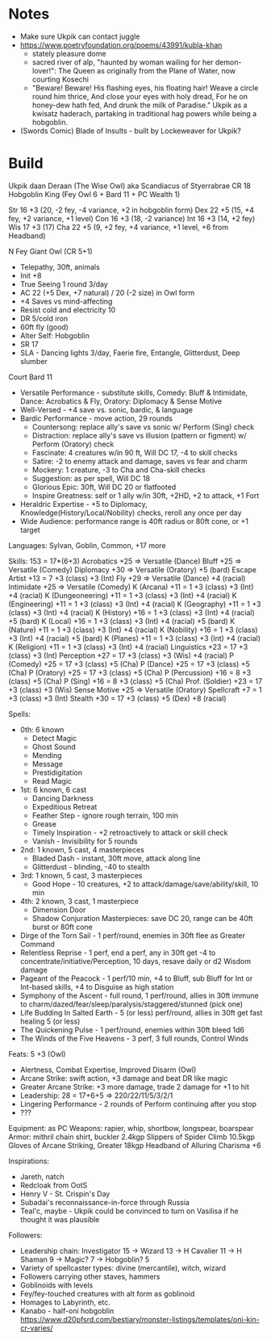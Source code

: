 # Notes
- Make sure Ukpik can contact juggle
- https://www.poetryfoundation.org/poems/43991/kubla-khan
  - stately pleasure dome
  - sacred river of alp, "haunted by woman wailing for her demon-lover!": The Queen as originally from the Plane of Water, now courting Kosechi
  - "Beware! Beware! His flashing eyes, his floating hair! Weave a circle round him thrice, And close your eyes with holy dread, For he on honey-dew hath fed, And drunk the milk of Paradise."
    Ukpik as a kwisatz haderach, partaking in traditional hag powers while being a hobgoblin.
- (Swords Comic) Blade of Insults - built by Lockeweaver for Ukpik?


# Build
Ukpik daan Deraan (The Wise Owl)
aka Scandiacus of Styerrabrae
CR 18 Hobgoblin King (Fey Owl 6 + Bard 11 + PC Wealth 1)

Str  16 +3 (20, -2 fey, -4 variance, +2 in hobgoblin form)
Dex  22 +5 (15, +4 fey, +2 variance, +1 level)
Con  16 +3 (18, -2 variance)
Int  16 +3 (14, +2 fey)
Wis  17 +3 (17)
Cha  22 +5 (9, +2 fey, +4 variance, +1 level, +6 from Headband)

N Fey Giant Owl (CR 5+1)
- Telepathy, 30ft, animals
- Init +8
- True Seeing 1 round 3/day
- AC 22 (+5 Dex, +7 natural) / 20 (-2 size) in Owl form
- +4 Saves vs mind-affecting
- Resist cold and electricity 10
- DR 5/cold iron
- 60ft fly (good)
- Alter Self: Hobgoblin
- SR 17
- SLA - Dancing lights 3/day, Faerie fire, Entangle, Glitterdust, Deep slumber

Court Bard 11
- Versatile Performance - substitute skills, Comedy: Bluff & Intimidate, Dance: Acrobatics & Fly, Oratory: Diplomacy & Sense Motive
- Well-Versed - +4 save vs. sonic, bardic, & language
- Bardic Performance - move action, 29 rounds
  - Countersong: replace ally's save vs sonic w/ Perform (Sing) check
  - Distraction: replace ally's save vs illusion (pattern or figment) w/ Perform (Oratory) check
  - Fascinate: 4 creatures w/in 90 ft, Will DC 17, -4 to skill checks
  - Satire: -2 to enemy attack and damage, saves vs fear and charm
  - Mockery: 1 creature, -3 to Cha and Cha-skill checks
  - Suggestion: as per spell, Will DC 18
  - Glorious Epic: 30ft, Will DC 20 or flatfooted
  - Inspire Greatness: self or 1 ally w/in 30ft, +2HD, +2 to attack, +1 Fort
- Heraldric Expertise - +5 to Diplomacy, Knowledge(History/Local/Nobility) checks, reroll any once per day
- Wide Audience: performance range is 40ft radius or 80ft cone, or +1 target

Languages: Sylvan, Goblin, Common, +17 more

Skills: 153 = 17*(6+3)
  Acrobatics          +25 => Versatile (Dance)
  Bluff               +25 => Versatile (Comedy)
  Diplomacy           +30 => Versatile (Oratory) +5 (bard)
  Escape Artist       +13 =  7 +3 (class) +3 (Int)
  Fly                 +29 => Versatile (Dance) +4 (racial)
  Intimidate          +25 => Versatile (Comedy)
  K (Arcana)          +11 =  1 +3 (class) +3 (Int) +4 (racial)
  K (Dungeoneering)   +11 =  1 +3 (class) +3 (Int) +4 (racial)
  K (Engineering)     +11 =  1 +3 (class) +3 (Int) +4 (racial)
  K (Geography)       +11 =  1 +3 (class) +3 (Int) +4 (racial)
  K (History)         +16 =  1 +3 (class) +3 (Int) +4 (racial) +5 (bard)
  K (Local)           +16 =  1 +3 (class) +3 (Int) +4 (racial) +5 (bard)
  K (Nature)          +11 =  1 +3 (class) +3 (Int) +4 (racial)
  K (Nobility)        +16 =  1 +3 (class) +3 (Int) +4 (racial) +5 (bard)
  K (Planes)          +11 =  1 +3 (class) +3 (Int) +4 (racial)
  K (Religion)        +11 =  1 +3 (class) +3 (Int) +4 (racial)
  Linguistics         +23 = 17 +3 (class) +3 (Int)
  Perception          +27 = 17 +3 (class) +3 (Wis) +4 (racial)
  P (Comedy)          +25 = 17 +3 (class) +5 (Cha)
  P (Dance)           +25 = 17 +3 (class) +5 (Cha)
  P (Oratory)         +25 = 17 +3 (class) +5 (Cha)
  P (Percussion)      +16 =  8 +3 (class) +5 (Cha)
  P (Sing)            +16 =  8 +3 (class) +5 (Cha)
  Prof. (Soldier)     +23 = 17 +3 (class) +3 (Wis)
  Sense Motive        +25 => Versatile (Oratory)
  Spellcraft           +7 =  1 +3 (class) +3 (Int)
  Stealth             +30 = 17 +3 (class) +5 (Dex) +8 (racial)


Spells:
- 0th: 6 known
  - Detect Magic
  - Ghost Sound
  - Mending
  - Message
  - Prestidigitation
  - Read Magic
- 1st: 6 known, 6 cast
  - Dancing Darkness
  - Expeditious Retreat
  - Feather Step - ignore rough terrain, 100 min
  - Grease
  - Timely Inspiration - +2 retroactively to attack or skill check
  - Vanish - Invisibility for 5 rounds
- 2nd: 1 known, 5 cast, 4 masterpieces
  - Bladed Dash - instant, 30ft move, attack along line
  - Glitterdust - blinding, -40 to stealth
- 3rd: 1 known, 5 cast, 3 masterpieces
  - Good Hope - 10 creatures, +2 to attack/damage/save/ability/skill, 10 min
- 4th: 2 known, 3 cast, 1 masterpiece
  - Dimension Door
  - Shadow Conjuration
Masterpieces: save DC 20, range can be 40ft burst or 80ft cone
- Dirge of the Torn Sail - 1 perf/round, enemies in 30ft flee as Greater Command
- Relentless Reprise - 1 perf, end a perf, any in 30ft get -4 to concentrate/initiative/Perception, 10 days, resave daily or d2 Wisdom damage
- Pageant of the Peacock - 1 perf/10 min, +4 to Bluff, sub Bluff for Int or Int-based skills, +4 to Disguise as high station
- Symphony of the Ascent - full round, 1 perf/round, allies in 30ft immune to charm/dazed/fear/sleep/paralysis/staggered/stunned (pick one)
- Life Budding In Salted Earth - 5 (or less) perf/round, allies in 30ft get fast healing 5 (or less)
- The Quickening Pulse - 1 perf/round, enemies within 30ft bleed 1d6
- The Winds of the Five Heavens - 3 perf, 3 full rounds, Control Winds

Feats: 5 +3 (Owl)
- Alertness, Combat Expertise, Improved Disarm (Owl)
- Arcane Strike: swift action, +3 damage and beat DR like magic
- Greater Arcane Strike: +3 more damage, trade 2 damage for +1 to hit
- Leadership: 28 = 17+6+5 => 220/22/11/5/3/2/1
- Lingering Performance - 2 rounds of Perform continuing after you stop
- ???

Equipment: as PC
  Weapons: rapier, whip, shortbow, longspear, boarspear
  Armor: mithril chain shirt, buckler
   2.4kgp     Slippers of Spider Climb
  10.5kgp     Gloves of Arcane Striking, Greater
  18kgp       Headband of Alluring Charisma +6

Inspirations:
- Jareth, natch
- Redcloak from OotS
- Henry V - St. Crispin's Day
- Subadai's reconnaissance-in-force through Russia
- Teal'c, maybe - Ukpik could be convinced to turn on Vasilisa if he thought it was plausible

Followers:
- Leadership chain: Investigator 15 -> Wizard 13 -> H Cavalier 11 -> H Shaman 9 -> Magic? 7 -> Hobgoblin? 5
- Variety of spellcaster types: divine (mercantile), witch, wizard
- Followers carrying other staves, hammers
- Goblinoids with levels
- Fey/fey-touched creatures with alt form as goblinoid
- Homages to Labyrinth, etc.
- Kanabo - half-oni hobgoblin
  https://www.d20pfsrd.com/bestiary/monster-listings/templates/oni-kin-cr-varies/

